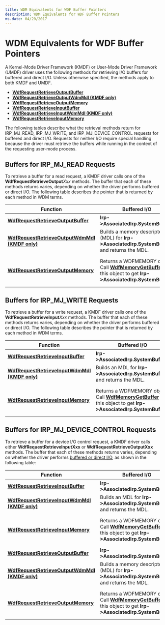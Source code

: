 ```yaml
---
title: WDM Equivalents for WDF Buffer Pointers
description: WDM Equivalents for WDF Buffer Pointers
ms.date: 04/20/2017
---
```


# WDM Equivalents for WDF Buffer Pointers


A Kernel-Mode Driver Framework (KMDF) or User-Mode Driver Framework (UMDF) driver uses the following methods for retrieving I/O buffers for buffered and direct I/O. Unless otherwise specified, the methods apply to both KMDF and UMDF.

-   [**WdfRequestRetrieveOutputBuffer**](/windows-hardware/drivers/ddi/wdfrequest/nf-wdfrequest-wdfrequestretrieveoutputbuffer)
-   [**WdfRequestRetrieveOutputWdmMdl (KMDF only)**](/windows-hardware/drivers/ddi/wdfrequest/nf-wdfrequest-wdfrequestretrieveoutputwdmmdl)
-   [**WdfRequestRetrieveOutputMemory**](/windows-hardware/drivers/ddi/wdfrequest/nf-wdfrequest-wdfrequestretrieveoutputmemory)
-   [**WdfRequestRetrieveInputBuffer**](/windows-hardware/drivers/ddi/wdfrequest/nf-wdfrequest-wdfrequestretrieveinputbuffer)
-   [**WdfRequestRetrieveInputWdmMdl (KMDF only)**](/windows-hardware/drivers/ddi/wdfrequest/nf-wdfrequest-wdfrequestretrieveinputwdmmdl)
-   [**WdfRequestRetrieveInputMemory**](/windows-hardware/drivers/ddi/wdfrequest/nf-wdfrequest-wdfrequestretrieveinputmemory)

The following tables describe what the retrieval methods return for IRP\_MJ\_READ, IRP\_MJ\_WRITE, and IRP\_MJ\_DEVICE\_CONTROL requests for buffered and direct I/O. Requests for neither I/O require special handling because the driver must retrieve the buffers while running in the context of the requesting user-mode process.

## <a href="" id="read"></a>Buffers for IRP\_MJ\_READ Requests


To retrieve a buffer for a read request, a KMDF driver calls one of the **WdfRequestRetrieveOutput**_Xxx_ methods. The buffer that each of these methods returns varies, depending on whether the driver performs buffered or direct I/O. The following table describes the pointer that is returned by each method in WDM terms.

| Function                                                                             | Buffered I/O                                                                                                                                    | Direct I/O                                                                                                                                                                                                |
|--------------------------------------------------------------------------------------|-------------------------------------------------------------------------------------------------------------------------------------------------|-----------------------------------------------------------------------------------------------------------------------------------------------------------------------------------------------------------|
| [**WdfRequestRetrieveOutputBuffer**](/windows-hardware/drivers/ddi/wdfrequest/nf-wdfrequest-wdfrequestretrieveoutputbuffer)             | **Irp-&gt;AssociatedIrp.SystemBuffer**                                                                                                          | [**MmGetSystemAddressForMdlSafe**](/windows-hardware/drivers/ddi/wdm/nf-wdm-mmgetsystemaddressformdlsafe) (**Irp-&gt;MdlAddress**)                                                                                                          |
| [**WdfRequestRetrieveOutputWdmMdl (KMDF only)**](/windows-hardware/drivers/ddi/wdfrequest/nf-wdfrequest-wdfrequestretrieveoutputwdmmdl) | Builds a memory descriptor list (MDL) for **Irp-&gt;AssociatedIrp.SystemBuffer** and returns the MDL.                                           | **Irp-&gt;MdlAddress**                                                                                                                                                                                    |
| [**WdfRequestRetrieveOutputMemory**](/windows-hardware/drivers/ddi/wdfrequest/nf-wdfrequest-wdfrequestretrieveoutputmemory)             | Returns a WDFMEMORY object. Call [**WdfMemoryGetBuffer**](/windows-hardware/drivers/ddi/wdfmemory/nf-wdfmemory-wdfmemorygetbuffer) on this object to get **Irp-&gt;AssociatedIrp.SystemBuffer**. | Returns a WDFMEMORY object. Call [**WdfMemoryGetBuffer**](/windows-hardware/drivers/ddi/wdfmemory/nf-wdfmemory-wdfmemorygetbuffer) on this object to get [**MmGetSystemAddressForMdlSafe**](/windows-hardware/drivers/ddi/wdm/nf-wdm-mmgetsystemaddressformdlsafe) (**Irp-&gt;MdlAddress**). |

 

## <a href="" id="write"></a>Buffers for IRP\_MJ\_WRITE Requests


To retrieve a buffer for a write request, a KMDF driver calls one of the **WdfRequestRetrieveInput**_Xxx_ methods. The buffer that each of these methods returns varies, depending on whether the driver performs buffered or direct I/O. The following table describes the pointer that is returned by each method in WDM terms.

| Function                                                                           | Buffered I/O                                                                                                                                    | Direct I/O                                                                                                                                                                                                |
|------------------------------------------------------------------------------------|-------------------------------------------------------------------------------------------------------------------------------------------------|-----------------------------------------------------------------------------------------------------------------------------------------------------------------------------------------------------------|
| [**WdfRequestRetrieveInputBuffer**](/windows-hardware/drivers/ddi/wdfrequest/nf-wdfrequest-wdfrequestretrieveinputbuffer)             | **Irp-&gt;AssociatedIrp.SystemBuffer**                                                                                                          | [**MmGetSystemAddressForMdlSafe**](/windows-hardware/drivers/ddi/wdm/nf-wdm-mmgetsystemaddressformdlsafe) (**Irp-&gt;MdlAddress**)                                                                                                          |
| [**WdfRequestRetrieveInputWdmMdl (KMDF only)**](/windows-hardware/drivers/ddi/wdfrequest/nf-wdfrequest-wdfrequestretrieveinputwdmmdl) | Builds an MDL for **Irp-&gt;AssociatedIrp.SystemBuffer** and returns the MDL.                                                                   | **Irp-&gt;MdlAddress**                                                                                                                                                                                    |
| [**WdfRequestRetrieveInputMemory**](/windows-hardware/drivers/ddi/wdfrequest/nf-wdfrequest-wdfrequestretrieveinputmemory)             | Returns a WDFMEMORY object. Call [**WdfMemoryGetBuffer**](/windows-hardware/drivers/ddi/wdfmemory/nf-wdfmemory-wdfmemorygetbuffer) on this object to get **Irp-&gt;AssociatedIrp.SystemBuffer**. | Returns a WDFMEMORY object. Call [**WdfMemoryGetBuffer**](/windows-hardware/drivers/ddi/wdfmemory/nf-wdfmemory-wdfmemorygetbuffer) on this object to get [**MmGetSystemAddressForMdlSafe**](/windows-hardware/drivers/ddi/wdm/nf-wdm-mmgetsystemaddressformdlsafe) (**Irp-&gt;MdlAddress**). |

 

## <a href="" id="device-control"></a>Buffers for IRP\_MJ\_DEVICE\_CONTROL Requests


To retrieve a buffer for a device I/O control request, a KMDF driver calls either **WdfRequestRetrieveInputXxx** or **WdfRequestRetrieveOutputXxx** methods. The buffer that each of these methods returns varies, depending on whether the driver performs [buffered or direct I/O](./accessing-data-buffers-in-wdf-drivers.md), as shown in the following table:

| Function                                                                             | Buffered I/O                                                                                                                                    | Direct I/O                                                                                                                                                                                                |
|--------------------------------------------------------------------------------------|-------------------------------------------------------------------------------------------------------------------------------------------------|-----------------------------------------------------------------------------------------------------------------------------------------------------------------------------------------------------------|
| [**WdfRequestRetrieveInputBuffer**](/windows-hardware/drivers/ddi/wdfrequest/nf-wdfrequest-wdfrequestretrieveinputbuffer)               | **Irp-&gt;AssociatedIrp.SystemBuffer**                                                                                                          | [**MmGetSystemAddressForMdlSafe**](/windows-hardware/drivers/ddi/wdm/nf-wdm-mmgetsystemaddressformdlsafe) (**Irp-&gt;MdlAddress**)                                                                                                          |
| [**WdfRequestRetrieveInputWdmMdl (KMDF only)**](/windows-hardware/drivers/ddi/wdfrequest/nf-wdfrequest-wdfrequestretrieveinputwdmmdl)   | Builds an MDL for **Irp-&gt;AssociatedIrp.SystemBuffer** and returns the MDL.                                                                   | Builds an MDL for **Irp-&gt;AssociatedIrp.SystemBuffer** and returns the MDL.                                                                                                                             |
| [**WdfRequestRetrieveInputMemory**](/windows-hardware/drivers/ddi/wdfrequest/nf-wdfrequest-wdfrequestretrieveinputmemory)               | Returns a WDFMEMORY object. Call [**WdfMemoryGetBuffer**](/windows-hardware/drivers/ddi/wdfmemory/nf-wdfmemory-wdfmemorygetbuffer) on this object to get **Irp-&gt;AssociatedIrp.SystemBuffer**. | Returns a WDFMEMORY object. Call [**WdfMemoryGetBuffer**](/windows-hardware/drivers/ddi/wdfmemory/nf-wdfmemory-wdfmemorygetbuffer) on this object to get [**MmGetSystemAddressForMdlSafe**](/windows-hardware/drivers/ddi/wdm/nf-wdm-mmgetsystemaddressformdlsafe) (**Irp-&gt;MdlAddress**). |
| [**WdfRequestRetrieveOutputBuffer**](/windows-hardware/drivers/ddi/wdfrequest/nf-wdfrequest-wdfrequestretrieveoutputbuffer)             | **Irp-&gt;AssociatedIrp.SystemBuffer**                                                                                                          | [**MmGetSystemAddressForMdlSafe**](/windows-hardware/drivers/ddi/wdm/nf-wdm-mmgetsystemaddressformdlsafe) (**Irp-&gt;MdlAddress**)                                                                                                          |
| [**WdfRequestRetrieveOutputWdmMdl (KMDF only)**](/windows-hardware/drivers/ddi/wdfrequest/nf-wdfrequest-wdfrequestretrieveoutputwdmmdl) | Builds a memory descriptor list (MDL) for **Irp-&gt;AssociatedIrp.SystemBuffer** and returns the MDL.                                           | **Irp-&gt;MdlAddress**                                                                                                                                                                                    |
| [**WdfRequestRetrieveOutputMemory**](/windows-hardware/drivers/ddi/wdfrequest/nf-wdfrequest-wdfrequestretrieveoutputmemory)             | Returns a WDFMEMORY object. Call [**WdfMemoryGetBuffer**](/windows-hardware/drivers/ddi/wdfmemory/nf-wdfmemory-wdfmemorygetbuffer) on this object to get **Irp-&gt;AssociatedIrp.SystemBuffer**. | Returns a WDFMEMORY object. Call [**WdfMemoryGetBuffer**](/windows-hardware/drivers/ddi/wdfmemory/nf-wdfmemory-wdfmemorygetbuffer) on this object to get [**MmGetSystemAddressForMdlSafe**](/windows-hardware/drivers/ddi/wdm/nf-wdm-mmgetsystemaddressformdlsafe) (**Irp-&gt;MdlAddress**). |

 

 

